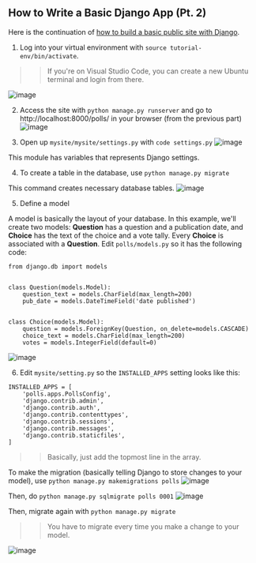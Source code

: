 ## How to Write a Basic Django App (Pt. 2)
Here is the continuation of [how to build a basic public site with Django](https://schen126.github.io/debugging-website/tester_django_app.html).

1. Log into your virtual environment with `source tutorial-env/bin/activate`.
>> If you're on Visual Studio Code, you can create a new Ubuntu terminal and login from there.

![image](https://user-images.githubusercontent.com/86854157/225447745-3f5e9e0d-2e81-44d2-95c3-d7f6829eb316.png)

2. Access the site with `python manage.py runserver` and go to http://localhost:8000/polls/ in your browser (from the previous part)
![image](https://user-images.githubusercontent.com/86854157/225448582-bfc84f10-a063-4e15-8005-b9bdad2d4d7f.png)

3. Open up `mysite/mysite/settings.py` with `code settings.py`
![image](https://user-images.githubusercontent.com/86854157/225450125-f427040e-e5c5-4ecc-9dcf-6a386754cb76.png)

This module has variables that represents Django settings.

4. To create a table in the database, use `python manage.py migrate`

This command creates necessary database tables.
![image](https://user-images.githubusercontent.com/86854157/225451201-50518f36-381a-4d87-a091-a5fca90d83ae.png)

5. Define a model

A model is basically the layout of your database. In this example, we'll create two models: **Question** has a question and a publication date, and **Choice** has the text of the choice and a vote tally. Every **Choice** is associated with a **Question**.
Edit `polls/models.py` so it has the following code:
```
from django.db import models


class Question(models.Model):
    question_text = models.CharField(max_length=200)
    pub_date = models.DateTimeField('date published')


class Choice(models.Model):
    question = models.ForeignKey(Question, on_delete=models.CASCADE)
    choice_text = models.CharField(max_length=200)
    votes = models.IntegerField(default=0)
```
![image](https://user-images.githubusercontent.com/86854157/225451901-575e0cd6-78c1-4def-95c2-e67423bc4806.png)

6. Edit `mysite/setting.py` so the `INSTALLED_APPS` setting looks like this: 
```
INSTALLED_APPS = [
    'polls.apps.PollsConfig',
    'django.contrib.admin',
    'django.contrib.auth',
    'django.contrib.contenttypes',
    'django.contrib.sessions',
    'django.contrib.messages',
    'django.contrib.staticfiles',
]
```
>> Basically, just add the topmost line in the array.

To make the migration (basically telling Django to store changes to your model), use `python manage.py makemigrations polls`
![image](https://user-images.githubusercontent.com/86854157/225452447-a477a123-af9c-4932-8d0a-8d8b968acc72.png)

Then, do `python manage.py sqlmigrate polls 0001`
![image](https://user-images.githubusercontent.com/86854157/225452614-2242d84f-ae35-4389-94a0-bce3e6de9c46.png)

Then, migrate again with `python manage.py migrate`
>> You have to migrate every time you make a change to your model.

![image](https://user-images.githubusercontent.com/86854157/225452748-81c7f15b-c187-4b80-b306-71c149412b5b.png)
